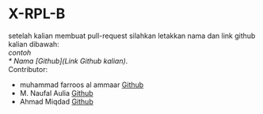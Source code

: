 # X-RPL-B
setelah kalian membuat pull-request silahkan letakkan nama dan link github kalian dibawah:  
_contoh_  
_* Nama [Github](Link Github kalian)_.  
Contributor:  
- muhammad farroos al ammaar [Github](https://github.com/muhammadfarros12)  
- M. Naufal Aulia [Github](https://github.com/auliamnaufal)
- Ahmad Miqdad [Github](https://github.com/miqdad08)

